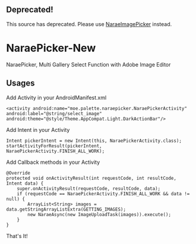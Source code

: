 ## Deprecated!
This source has deprecated. Please use [NaraeImagePicker](https://github.com/WindSekirun/NaraeImagePicker) instead.


# NaraePicker-New
NaraePicker, Multi Gallery Select Function with Adobe Image Editor

## Usages
Add Activity in your AndroidManifest.xml

    <activity android:name="moe.palette.naraepicker.NaraePickerActivity"
    android:label="@string/select_image"
    android:theme="@style/Theme.AppCompat.Light.DarkActionBar"/>

Add Intent in your Activity

    Intent pickerIntent = new Intent(this, NaraePickerActivity.class);
    startActivityForResult(pickerIntent, NaraePickerActivity.FINISH_ALL_WORK);

Add Callback methods in your Activity

    @Override
    protected void onActivityResult(int requestCode, int resultCode, Intent data) {
        super.onActivityResult(requestCode, resultCode, data);
        if (requestCode == NaraePickerActivity.FINISH_ALL_WORK && data != null) {
            ArrayList<String> images = data.getStringArrayListExtra(GETTING_IMAGES);
            new NaraeAsync(new ImageUploadTask(images)).execute();
        }
    }
    
That's It! 
